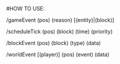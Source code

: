 #HOW TO USE:

/gameEvent (pos) (reason) [(entity)|(block)]

/scheduleTick (pos) (block) (time) (priority)

/blockEvent (pos) (block) (type) (data)

/worldEvent [(player)] (pos) (event) (data)
